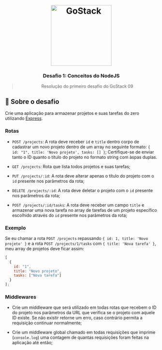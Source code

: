 <h1 align="center">
    <img alt="GoStack" src="https://rocketseat-cdn.s3-sa-east-1.amazonaws.com/bootcamp-header.png" width="200px" />
</h1>

<h3 align="center">
  Desafio 1: Conceitos do NodeJS
</h3>

<blockquote align="center">Resolução do primeiro desafio do GoStack 09</blockquote>

## :rocket: Sobre o desafio

Crie uma aplicação para armazenar projetos e suas tarefas do zero utilizando [Express](https://expressjs.com/pt-br/).

### Rotas

- `POST /projects`: A rota deve receber `id` e `title` dentro corpo de cadastrar um novo projeto dentro de um array no seguinte formato: `{ id: "1", title: 'Novo projeto', tasks: [] }`; Certifique-se de enviar tanto o ID quanto o título do projeto no formato string com àspas duplas.

- `GET /projects`: Rota que lista todos projetos e suas tarefas;

- `PUT /projects/:id`: A rota deve alterar apenas o título do projeto com o `id` presente nos parâmetros da rota;

- `DELETE /projects/:id`: A rota deve deletar o projeto com o `id` presente nos parâmetros da rota;

- `POST /projects/:id/tasks`: A rota deve receber um campo `title` e armazenar uma nova tarefa no array de tarefas de um projeto específico escolhido através do `id` presente nos parâmetros da rota;

### Exemplo

Se eu chamar a rota `POST /projects` repassando `{ id: 1, title: 'Novo projeto' }` e a rota `POST /projects/1/tasks` com `{ title: 'Nova tarefa' }`, meu array de projetos deve ficar assim:

```js
[
  {
    id: "1",
    title: "Novo projeto",
    tasks: ["Nova tarefa"]
  }
];
```

### Middlewares

- Crie um middleware que será utilizado em todas rotas que recebem o ID do projeto nos parâmetros da URL que verifica se o projeto com aquele ID existe. Se não existir retorne um erro, caso contrário permita a requisição continuar normalmente;

- Crie um middleware global chamado em todas requisições que imprime (`console.log`) uma contagem de quantas requisições foram feitas na aplicação até então;
